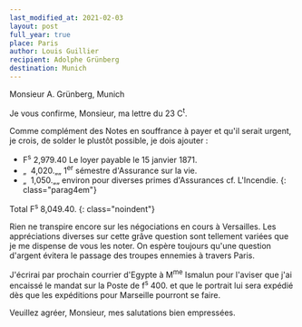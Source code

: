 ```yaml
---
last_modified_at: 2021-02-03
layout: post
full_year: true
place: Paris
author: Louis Guillier
recipient: Adolphe Grünberg
destination: Munich
---
```


Monsieur A. Grünberg, Munich

Je vous confirme, Monsieur, ma lettre du 23 C<sup>t</sup>.

Comme complément des Notes en souffrance à payer et qu'il serait urgent, je
crois, de solder le plustôt possible, je dois ajouter :

- F<sup>s</sup> 2,979.40 Le loyer payable le 15 janvier 1871.
- „  4,020.„„ 1<sup>er</sup> sémestre d'Assurance sur la vie.
- „  1,050.„„ environ pour diverses primes d'Assurances cf. L'Incendie.
{: class="parag4em"}

Total F<sup>s</sup> 8,049.40.
{: class="noindent"}

Rien ne transpire encore sur les négociations en cours à Versailles.
Les appréciations diverses sur cette grâve question sont tellement variées que
je me dispense de vous les noter.
On espère toujours qu'une question d'argent évitera le passage des troupes
ennemies à travers Paris.

J'écrirai par prochain courrier d'Egypte à M<sup>me</sup> Ismalun pour l'aviser
que j'ai encaissé le mandat sur la Poste de f<sup>s</sup> 400. et que le
portrait lui sera expédié dès que les expéditions pour Marseille pourront se
faire.

Veuillez agréer, Monsieur, mes salutations bien empressées.

